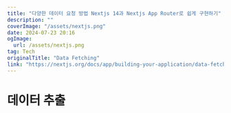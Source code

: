 ```yaml
---
title: "다양한 데이터 요청 방법 Nextjs 14과 Nextjs App Router로 쉽게 구현하기"
description: ""
coverImage: "/assets/nextjs.png"
date: 2024-07-23 20:16
ogImage: 
  url: /assets/nextjs.png
tag: Tech
originalTitle: "Data Fetching"
link: "https://nextjs.org/docs/app/building-your-application/data-fetching"
---
```



# 데이터 추출